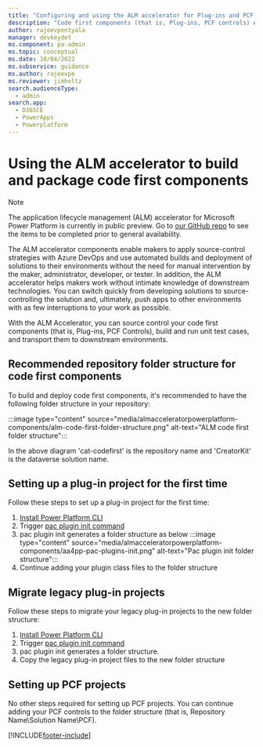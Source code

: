 ```yaml
---
title: "Configuring and using the ALM accelerator for Plug-ins and PCF | MicrosoftDocs"
description: "Code first components (that is, Plug-ins, PCF controls) ALM using ALM accelerator for Microsoft Power Platform builds code first projects in the repository and packs as solutions. This document describes how to perform code first components ALM using ALM accelerator for Microsoft Power Platform."
author: rajeevpentyala
manager: devkeydet
ms.component: pa-admin
ms.topic: conceptual
ms.date: 10/04/2022
ms.subservice: guidance
ms.author: rajeevpe
ms.reviewer: jimholtz
search.audienceType: 
  - admin
search.app: 
  - D365CE
  - PowerApps
  - Powerplatform 
---
```


# Using the ALM accelerator to build and package code first components

> [!NOTE]
> The application lifecycle management (ALM) accelerator for Microsoft Power Platform is currently in public preview. Go to [our GitHub repo](https://github.com/microsoft/coe-starter-kit/blob/main/CenterofExcellenceALMAccelerator/PREVIEW.md) to see the items to be completed prior to general availability.

The ALM accelerator components enable makers to apply source-control strategies with Azure DevOps and use automated builds and deployment of solutions to their environments without the need for manual intervention by the maker, administrator, developer, or tester. In addition, the ALM accelerator helps makers work without intimate knowledge of downstream technologies. You can switch quickly from developing solutions to source-controlling the solution and, ultimately, push apps to other environments with as few interruptions to your work as possible.

With the ALM Accelerator, you can source control your code first components (that is, Plug-ins, PCF Controls), build and run unit test cases, and transport them to downstream environments.

## Recommended repository folder structure for code first components

 To build and deploy code first components, it's recommended to have the following folder structure in your repository:
 
 :::image type="content" source="media/almacceleratorpowerplatform-components/alm-code-first-folder-structure.png" alt-text="ALM code first folder structure":::

 In the above diagram 'cat-codefirst' is the repository name and 'CreatorKit' is the dataverse solution name.

## Setting up a plug-in project for the first time

Follow these steps to set up a plug-in project for the first time:

1. [Install Power Platform CLI](/power-platform/developer/cli/introduction.md)
1. Trigger [pac plugin init command](/power-platform/developer/cli/reference/plugin.md)
1. pac plugin init generates a folder structure as below
   :::image type="content" source="media/almacceleratorpowerplatform-components/aa4pp-pac-plugins-init.png" alt-text="Pac plugin init folder structure":::
1. Continue adding your plugin class files to the folder structure

## Migrate legacy plug-in projects

Follow these steps to migrate your legacy plug-in projects to the new folder structure:

1. [Install Power Platform CLI](/power-platform/developer/cli/introduction.md)
1. Trigger [pac plugin init command](/power-platform/developer/cli/reference/plugin.md)
1. pac plugin init generates a folder structure.
1. Copy the legacy plug-in project files to the new folder structure

## Setting up PCF projects

No other steps required for setting up PCF projects. You can continue adding your PCF controls to the folder structure (that is, Repository Name\Solution Name\PCF).


[!INCLUDE[footer-include](../../includes/footer-banner.md)]


